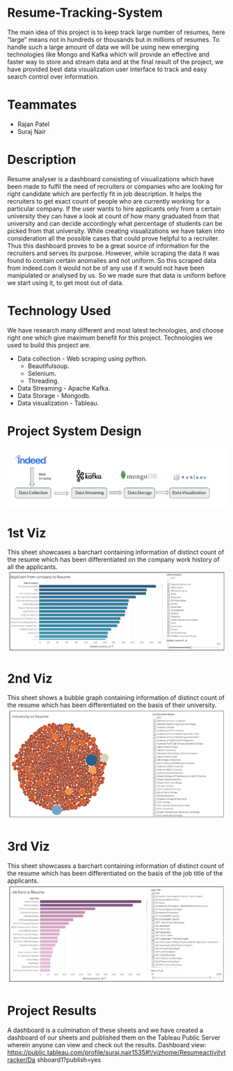 # Resume-Tracking-System
The main idea of this project is to keep track large number of resumes, here “large” means not in hundreds or thousands but in millions of resumes. To handle such a large amount of data we will be using new emerging technologies like Mongo and Kafka which will provide an effective and faster way to store and stream data and at the final result of the project, we have provided best data visualization user interface to track and easy search control over information.

# Teammates
<ul>
<li> Rajan Patel
<li> Suraj Nair
</ul>

# Description
Resume analyser is a dashboard consisting of visualizations which have been
made to fulfil the need of recruiters or companies who are looking for right candidate
which are perfectly fit in job description. It helps the recruiters to get exact count of
people who are currently working for a particular company. If the user wants to hire
applicants only from a certain university they can have a look at count of how many
graduated from that university and can decide accordingly what percentage of
students can be picked from that university.
While creating visualizations we have taken into consideration all the possible
cases that could prove helpful to a recruiter. Thus this dashboard proves to be a
great source of information for the recruiters and serves its purpose.
However, while scraping the data it was found to contain certain anomalies
and not uniform. So this scraped data from indeed.com it would not be of any use if it
would not have been manipulated or analysed by us. So we made sure that data is
uniform before we start using it, to get most out of data.

# Technology Used

We have research many different and most latest technologies, and choose right one
which give maximum benefit for this project. Technologies we used to build this
project are.
<ul>
<li>Data collection - Web scraping using python.
<ul>
<li> Beautifulsoup.
<li> Selenium.
<li> Threading.
</ul>
<li> Data Streaming - Apache Kafka.
<li> Data Storage - Mongodb.
<li> Data visualization - Tableau.
</ul>

# Project System Design
![alt text](https://github.com/adheepshetty/Resume-Tracking-System/blob/master/project_images/systdesign.PNG)

# 1st Viz
This sheet showcases a barchart containing information of distinct count
of the resume which has been differentiated on the company work history of all the
applicants.
![alt text](https://github.com/adheepshetty/Resume-Tracking-System/blob/master/project_images/companyvsresume.PNG)

# 2nd Viz
This sheet shows a bubble graph containing information of distinct count of
the resume which has been differentiated on the basis of their university.
![alt text](https://github.com/adheepshetty/Resume-Tracking-System/blob/master/project_images/univvsresume.PNG)

# 3rd Viz
This sheet showcases a barchart containing information of distinct count of
the resume which has been differentiated on the basis of the job title of the
applicants.
![alt text](https://github.com/adheepshetty/Resume-Tracking-System/blob/master/project_images/jobfield_resume.PNG)


# Project Results
A dashboard is a culmination of these sheets and we have created a dashboard of
our sheets and published them on the Tableau Public Server wherein anyone can
view and check out the results.
Dashboard view:
https://public.tableau.com/profile/suraj.nair1535#!/vizhome/Resumeactivitytracker/Da
shboard1?publish=yes



